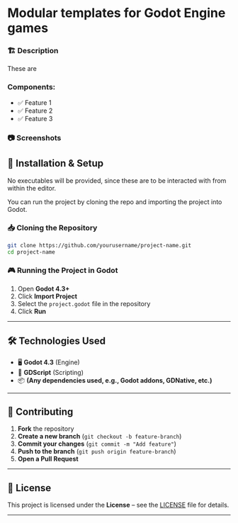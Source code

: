 # Modular templates for Godot Engine games

### 🏗️ Description  
These are

### Components:
- ✅ Feature 1  
- ✅ Feature 2  
- ✅ Feature 3  

### 📷 Screenshots  

## 🔧 Installation & Setup  
No executables will be provided, since these are to be interacted with from within the editor.

You can run the project by cloning the repo and importing the project into Godot.

### 📥 Cloning the Repository  
```sh
git clone https://github.com/yourusername/project-name.git
cd project-name
```

### 🎮 Running the Project in Godot  
1. Open **Godot 4.3+**  
2. Click **Import Project**  
3. Select the `project.godot` file in the repository  
4. Click **Run**  

---

## 🛠️ Technologies Used  
- 🖥️ **Godot 4.3** (Engine)  
- 🎨 **GDScript** (Scripting)  
- 📦 **(Any dependencies used, e.g., Godot addons, GDNative, etc.)**  

---

## 🤝 Contributing  
1. **Fork** the repository  
2. **Create a new branch** (`git checkout -b feature-branch`)  
3. **Commit your changes** (`git commit -m "Add feature"`)  
4. **Push to the branch** (`git push origin feature-branch`)  
5. **Open a Pull Request**  

---

## 📝 License  
This project is licensed under the **License** – see the [LICENSE](LICENSE) file for details.  

---
